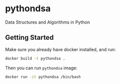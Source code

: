 # pythondsa

Data Structures and Algorithms in Python

## Getting Started

Make sure you already have docker installed, and run:

```bash
docker build -t pythondsa .
```

Then you can run `pythondsa` image:

```bash
docker run -it pythondsa /bin/bash
```
